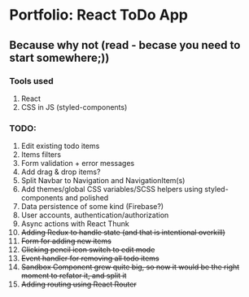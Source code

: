 # Portfolio: React ToDo App

## Because why not (read - becase you need to start somewhere;))

### Tools used

1. React
2. CSS in JS (styled-components)

### TODO:

1. Edit existing todo items
2. Items filters
3. Form validation + error messages
4. Add drag & drop items?
5. Split Navbar to Navigation and NavigationItem(s)
6. Add themes/global CSS variables/SCSS helpers using styled-components and polished
7. Data persistence of some kind (Firebase?)
8. User accounts, authentication/authorization
9. Async actions with React Thunk
10. ~~Adding Redux to handle state (and that is intentional overkill)~~
11. ~~Form for adding new items~~
12. ~~Clicking pencil icon switch to edit mode~~
13. ~~Event handler for removing all todo items~~
14. ~~Sandbox Component grew quite big, so now it would be the right moment to refator it, and split it~~
15. ~~Adding routing using React Router~~
